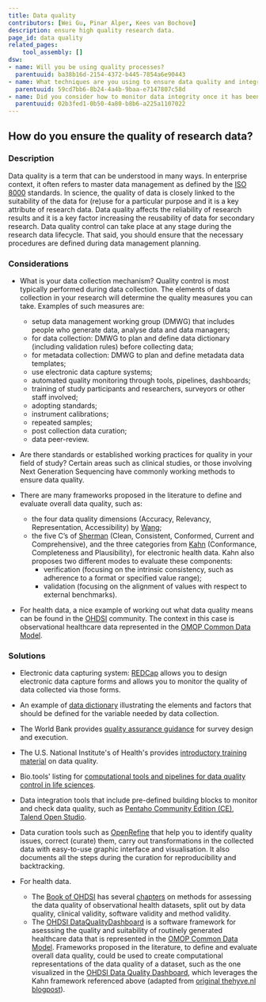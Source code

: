 ```yaml
---
title: Data quality
contributors: [Wei Gu, Pinar Alper, Kees van Bochove]
description: ensure high quality research data.
page_id: data quality
related_pages: 
    tool_assembly: []
dsw:
- name: Will you be using quality processes?
  parentuuid: ba38b16d-2154-4372-b445-7854a6e90443
- name: What techniques are you using to ensure data quality and integrity?
  parentuuid: 59cd7bb6-8b24-4a4b-9baa-e7147807c58d
- name: Did you consider how to monitor data integrity once it has been collected?
  parentuuid: 02b3fed1-0b50-4a80-b8b6-a225a1107022
---
```


## How do you ensure the quality of research data?

### Description

Data quality is a term that can be understood in many ways. In enterprise context, it often refers to master data management as defined by the [ISO 8000](https://www.iso.org/standard/50798.html) standards. In science, the quality of data is closely linked to the suitability of the data for (re)use for a particular purpose and it is a key attribute of research data. Data quality affects the reliability of research results and it is a key factor increasing the reusability of data for secondary research. Data quality control can take place at any stage during the research data lifecycle. That said, you should ensure that the necessary procedures are defined during data management planning.

### Considerations

  * What is your data collection mechanism? Quality control is most typically performed during data collection. The elements of data collection in your research will determine the quality measures you can take.
Examples of such measures are:
      * setup data management working group (DMWG) that includes people who generate data, analyse data and data managers;
      * for data collection: DMWG to plan and define data dictionary (including validation rules) before collecting data;
      * for metadata collection: DMWG to plan and define metadata data templates;
      * use electronic data capture systems;
      * automated quality monitoring through tools, pipelines, dashboards;
      * training of study participants and researchers, surveyors or other staff involved;
      * adopting standards;
      * instrument calibrations;
      * repeated samples;
      * post collection data curation;
      * data peer-review.

  * Are there standards or established working practices for quality in your field of study? Certain areas such as clinical studies, or those involving Next Generation Sequencing have commonly working methods to ensure data quality.

* There are many frameworks proposed in the literature to define and evaluate overall data quality, such as: 
  * the four data quality dimensions (Accuracy, Relevancy, Representation, Accessibility) by [Wang](http://www.jstor.org/stable/40398176?origin=JSTOR-pdf); 
  * the five C’s of [Sherman](https://doi.org/10.1016/C2012-0-06937-2) (Clean, Consistent, Conformed, Current and Comprehensive), and the three categories from [Kahn](https://dx.doi.org/10.13063/2327-9214.1244) (Conformance, Completeness and Plausibility), for electronic health data. Kahn also proposes two different modes to evaluate these components:
    * verification (focusing on the intrinsic consistency, such as adherence to a format or specified value range);
    * validation (focusing on the alignment of values with respect to external benchmarks).

* For health data, a nice example of working out what data quality means can be found in the [OHDSI](https://www.ohdsi.org/) community. The context in this case is observational healthcare data represented in the [OMOP Common Data Model](https://ohdsi.github.io/CommonDataModel/).


### Solutions

  * Electronic data capturing system: [REDCap](https://www.project-redcap.org) allows you to design electronic data capture forms and allows you to monitor the quality of data collected via those forms.
  * An example of [data dictionary](https://webdav-r3lab.uni.lu/public/elixir/templates/Data_dictionary_example.xlsx) illustrating the elements and factors that should be defined for the variable needed by data collection.
  * The World Bank provides [quality assurance guidance](https://dimewiki.worldbank.org/wiki/Data_Quality_Assurance_Plan) for survey design and execution.
  * The U.S. National Institute's of Health's provides [introductory training material](https://oir.nih.gov/sites/default/files/uploads/sourcebook/documents/ethical_conduct/data_quality_management-2015_05_15.pdf) on data quality.
  * Bio.tools' listing for [computational tools and pipelines for data quality control in life sciences](https://bio.tools/t?page=1&q=quality&sort=score).
  * Data integration tools that include pre-defined building blocks to monitor and check data quality, such as [Pentaho Community Edition (CE)](https://wiki.pentaho.com/display/COM/Community+Edition+Downloads?desktop=true&macroName=ul), [Talend Open Studio](https://sourceforge.net/projects/talend-studio/).
  * Data curation tools such as [OpenRefine](https://openrefine.org/) that help you to identify quality issues, correct (curate) them, carry out transformations in the collected data with easy-to-use graphic interface and visualisation. It also documents all the steps during the curation for reproducibility and backtracking.
  
* For health data.
  * The [Book of OHDSI](http://book.ohdsi.org) has several [chapters](https://ohdsi.github.io/TheBookOfOhdsi/EvidenceQuality.html) on methods for assessing the data quality of observational health datasets, split out by data quality, clinical validity, software validity and method validity.
  * The [OHDSI DataQualityDashboard](https://github.com/OHDSI/DataQualityDashboard) is a software framework for asesssing the quality and suitability of routinely generated healthcare data that is represented in the [OMOP Common Data Model](https://ohdsi.github.io/CommonDataModel/). Frameworks proposed in the literature, to define and evaluate overall data quality, could be used to create computational representations of the data quality of a dataset, such as the one visualized in the [OHDSI Data Quality Dashboard](https://github.com/OHDSI/DataQualityDashboard), which leverages the Kahn framework referenced above (adapted from [original thehyve.nl blogpost](https://www.thehyve.nl/articles/fair-data-for-machine-learning)).
